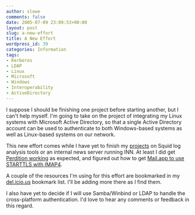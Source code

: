 ```yaml
---
author: slowe
comments: false
date: 2005-07-09 23:09:53+00:00
layout: post
slug: a-new-effort
title: A New Effort
wordpress_id: 39
categories: Information
tags:
- Kerberos
- LDAP
- Linux
- Microsoft
- Windows
- Interoperability
- ActiveDirectory
---
```


I suppose I should be finishing one project before starting another, but I can't help myself. I'm going to take on the project of integrating my Linux systems with Microsoft Active Directory, so that a single Active Directory account can be used to authenticate to both Windows-based systems as well as Linux-based systems on our network.

This new effort comes while I have yet to finish my [projects]({{site.url}}/2005/05/13/miscellaneous-projects/) on Squid log analysis tools or an internal news server running INN. At least I did get [Perdition working]({{site.url}}/2005/05/15/perdition-working-now/) as expected, and figured out how to get [Mail.app to use STARTTLS with IMAP4]({{site.url}}/2005/07/02/starttls-and-imap-in-mailapp/).

A couple of the resources I'm using for this effort are bookmarked in my [del.icio.us](http://del.icio.us/slowe/) bookmark list. I'll be adding more there as I find them.

I also have yet to decide if I will use Samba/Winbind or LDAP to handle the cross-platform authentication. I'd love to hear any comments or feedback in this regard.
